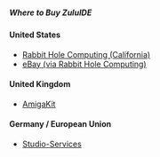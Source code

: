 ##### Where to Buy ZuluIDE

#### United States
* [Rabbit Hole Computing (California)](https://shop.rabbitholecomputing.com/products/zuluide-rp2040-compact)
* [eBay (via Rabbit Hole Computing)](https://www.ebay.com/itm/196591335717)

#### United Kingdom
* [AmigaKit](https://www.amigakit.com/zuluide-p-91339.html)

#### Germany / European Union

* [Studio-Services](https://studio-services.de/produkt/zuluide)
